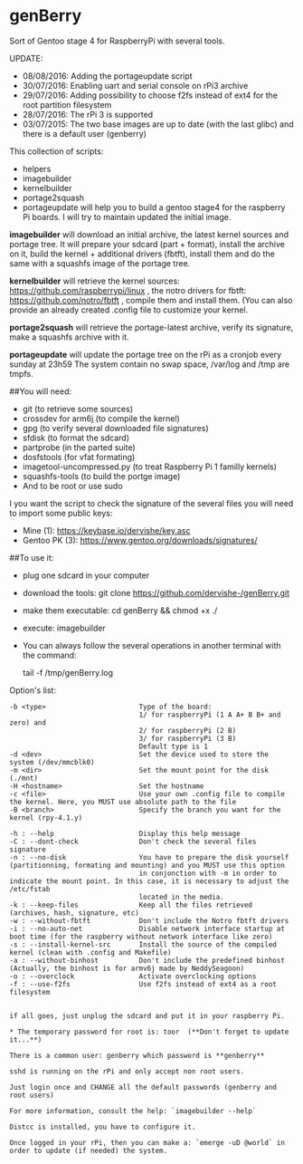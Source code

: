 # genBerry
Sort of Gentoo stage 4 for RaspberryPi with several tools.

UPDATE:

* 08/08/2016: Adding the portageupdate script
* 30/07/2016: Enabling uart and serial console on rPi3 archive
* 29/07/2016: Adding possibility to choose f2fs instead of ext4 for the root partition filesystem
* 28/07/2016: The rPi 3 is supported
* 03/07/2015: The two base images are up to date (with the last glibc) and there is a default user (genberry)

This collection of scripts:
* helpers
* imagebuilder
* kernelbuilder
* portage2squash
* portageupdate
will help you to build a gentoo stage4 for the raspberry Pi boards. I will try to maintain
updated the initial image.

**imagebuilder** will download an initial archive, the latest kernel sources and portage tree.
It will prepare your sdcard (part + format), install the archive on it, build the kernel + 
additional drivers (fbtft), install them and do the same with a squashfs image of the portage tree.

**kernelbuilder** will retrieve the kernel sources: https://github.com/raspberrypi/linux , the notro drivers
for fbtft: https://github.com/notro/fbtft , compile them and install them. (You can also provide an already 
created .config file to customize your kernel.

**portage2squash** will retrieve the portage-latest archive, verify its signature, make a squashfs archive with it.

**portageupdate** will update the portage tree on the rPi as a cronjob every sunday at 23h59
The system contain no swap space, /var/log and /tmp are tmpfs.

##You will need:
* git (to retrieve some sources)
* crossdev for arm6j (to compile the kernel)
* gpg (to verify several downloaded file signatures)
* sfdisk (to format the sdcard)
* partprobe (in the parted suite)
* dosfstools (for vfat formating)
* imagetool-uncompressed.py (to treat Raspberry Pi 1 familly kernels)
* squashfs-tools (to build the portge image)
* And to be root or use sudo

I you want the script to check the signature of the several files you will need to import some public keys:
* Mine (1): https://keybase.io/dervishe/key.asc
* Gentoo PK (3): https://www.gentoo.org/downloads/signatures/


##To use it:

* plug one sdcard in your computer
* download the tools: git clone https://github.com/dervishe-/genBerry.git
* make them executable: cd genBerry && chmod +x ./
* execute: imagebuilder <options>
* You can always follow the several operations in another terminal with the command:

	tail -f /tmp/genBerry.log

Option's list:

	-b <type>                       Type of the board: 
									1/ for raspberryPi (1 A A+ B B+ and zero) and 
									2/ for raspberryPi (2 B)
									3/ for raspberryPi (3 B)
									Default type is 1
	-d <dev>                        Set the device used to store the system (/dev/mmcblk0)
	-m <dir>                        Set the mount point for the disk (./mnt)
	-H <hostname>                   Set the hostname
	-c <file>                       Use your own .config file to compile the kernel. Here, you MUST use absolute path to the file
	-B <branch>                     Specify the branch you want for the kernel (rpy-4.1.y)

	-h : --help                     Display this help message
	-C : --dont-check               Don't check the several files signature
	-n : --no-disk                  You have to prepare the disk yourself (partitionning, formating and mounting) and you MUST use this option
									in conjonction with -m in order to indicate the mount point. In this case, it is necessary to adjust the /etc/fstab
									located in the media.
	-k : --keep-files               Keep all the files retrieved (archives, hash, signature, etc)
	-w : --without-fbtft            Don't include the Notro fbtft drivers
	-i : --no-auto-net              Disable network interface startup at boot time (for the raspberry without network interface like zero)
	-s : --install-kernel-src       Install the source of the compiled kernel (clean with .config and Makefile)
	-a : --without-binhost          Don't include the predefined binhost (Actually, the binhost is for armv6j made by NeddySeagoon)
	-o : --overclock                Activate overclocking options
	-f : --use-f2fs                 Use f2fs instead of ext4 as a root filesystem
```

if all goes, just unplug the sdcard and put it in your raspberry Pi.

* The temporary password for root is: toor  (**Don't forget to update it...**)

There is a common user: genberry which password is **genberry**

sshd is running on the rPi and only accept non root users.

Just login once and CHANGE all the default passwords (genberry and root users)

For more information, consult the help: `imagebuilder --help`

Distcc is installed, you have to configure it. 

Once logged in your rPi, then you can make a: `emerge -uD @world` in order to update (if needed) the system.


